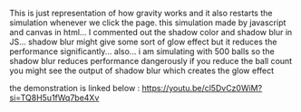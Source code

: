 This is just representation of how gravity works and it also restarts the simulation whenever we click the page. this simulation made by javascript and canvas in html...
I commented out the shadow color and shadow blur in JS... shadow blur might give some sort of glow effect but it reduces the performance significantly...
also... i am simulating with 500 balls so the shadow blur reduces performance dangerously if you reduce the ball count you might see the output of shadow blur which creates the glow effect

the demonstration is linked below :
https://youtu.be/cl5DvCz0WiM?si=TQ8H5u1fWq7be4Xv
